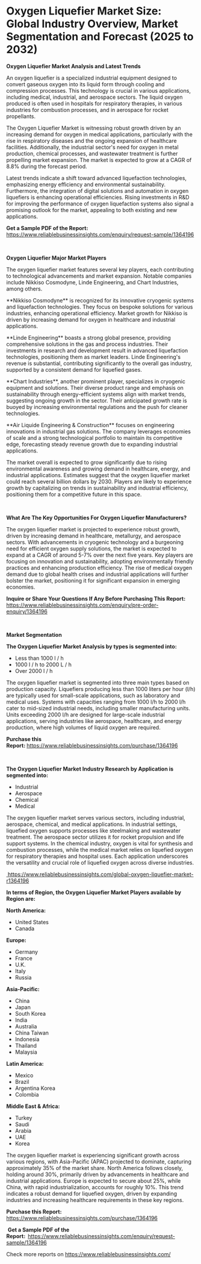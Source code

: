 <p><h1>Oxygen Liquefier Market Size: Global Industry Overview, Market Segmentation and Forecast (2025 to 2032)</h1></p><p><strong>Oxygen Liquefier Market Analysis and Latest Trends</strong></p>
<p><p>An oxygen liquefier is a specialized industrial equipment designed to convert gaseous oxygen into its liquid form through cooling and compression processes. This technology is crucial in various applications, including medical, industrial, and aerospace sectors. The liquid oxygen produced is often used in hospitals for respiratory therapies, in various industries for combustion processes, and in aerospace for rocket propellants.</p><p>The Oxygen Liquefier Market is witnessing robust growth driven by an increasing demand for oxygen in medical applications, particularly with the rise in respiratory diseases and the ongoing expansion of healthcare facilities. Additionally, the industrial sector's need for oxygen in metal production, chemical processes, and wastewater treatment is further propelling market expansion. The market is expected to grow at a CAGR of 8.8% during the forecast period. </p><p>Latest trends indicate a shift toward advanced liquefaction technologies, emphasizing energy efficiency and environmental sustainability. Furthermore, the integration of digital solutions and automation in oxygen liquefiers is enhancing operational efficiencies. Rising investments in R&D for improving the performance of oxygen liquefaction systems also signal a promising outlook for the market, appealing to both existing and new applications.</p></p>
<p><strong>Get a Sample PDF of the Report:&nbsp;</strong> <a href="https://www.reliablebusinessinsights.com/enquiry/request-sample/1364196?utm_campaign=3057&utm_medium=2&utm_source=Github&utm_content=ia&utm_term=10042025&utm_id=oxygen-liquefier">https://www.reliablebusinessinsights.com/enquiry/request-sample/1364196</a></p>
<p>&nbsp;</p>
<p><strong>Oxygen Liquefier Major Market Players</strong></p>
<p><p>The oxygen liquefier market features several key players, each contributing to technological advancements and market expansion. Notable companies include Nikkiso Cosmodyne, Linde Engineering, and Chart Industries, among others.</p><p>**Nikkiso Cosmodyne** is recognized for its innovative cryogenic systems and liquefaction technologies. They focus on bespoke solutions for various industries, enhancing operational efficiency. Market growth for Nikkiso is driven by increasing demand for oxygen in healthcare and industrial applications.</p><p>**Linde Engineering** boasts a strong global presence, providing comprehensive solutions in the gas and process industries. Their investments in research and development result in advanced liquefaction technologies, positioning them as market leaders. Linde Engineering's revenue is substantial, contributing significantly to the overall gas industry, supported by a consistent demand for liquefied gases.</p><p>**Chart Industries**, another prominent player, specializes in cryogenic equipment and solutions. Their diverse product range and emphasis on sustainability through energy-efficient systems align with market trends, suggesting ongoing growth in the sector. Their anticipated growth rate is buoyed by increasing environmental regulations and the push for cleaner technologies.</p><p>**Air Liquide Engineering & Construction** focuses on engineering innovations in industrial gas solutions. The company leverages economies of scale and a strong technological portfolio to maintain its competitive edge, forecasting steady revenue growth due to expanding industrial applications.</p><p>The market overall is expected to grow significantly due to rising environmental awareness and growing demand in healthcare, energy, and industrial applications. Estimates suggest that the oxygen liquefier market could reach several billion dollars by 2030. Players are likely to experience growth by capitalizing on trends in sustainability and industrial efficiency, positioning them for a competitive future in this space.</p></p>
<p>&nbsp;</p>
<p><strong>What Are The Key Opportunities For Oxygen Liquefier Manufacturers?</strong></p>
<p><p>The oxygen liquefier market is projected to experience robust growth, driven by increasing demand in healthcare, metallurgy, and aerospace sectors. With advancements in cryogenic technology and a burgeoning need for efficient oxygen supply solutions, the market is expected to expand at a CAGR of around 5-7% over the next five years. Key players are focusing on innovation and sustainability, adopting environmentally friendly practices and enhancing production efficiency. The rise of medical oxygen demand due to global health crises and industrial applications will further bolster the market, positioning it for significant expansion in emerging economies.</p></p>
<p><strong>Inquire or Share Your Questions If Any Before Purchasing This Report:</strong> <a href="https://www.reliablebusinessinsights.com/enquiry/pre-order-enquiry/1364196?utm_campaign=3057&utm_medium=2&utm_source=Github&utm_content=ia&utm_term=10042025&utm_id=oxygen-liquefier">https://www.reliablebusinessinsights.com/enquiry/pre-order-enquiry/1364196</a></p>
<p>&nbsp;</p>
<p><strong>Market Segmentation</strong></p>
<p><strong>The Oxygen Liquefier Market Analysis by types is segmented into:</strong></p>
<p><ul><li>Less than 1000 l / h</li><li>1000 l / h to 2000 L / h</li><li>Over 2000 l / h</li></ul></p>
<p><p>The oxygen liquefier market is segmented into three main types based on production capacity. Liquefiers producing less than 1000 liters per hour (l/h) are typically used for small-scale applications, such as laboratory and medical uses. Systems with capacities ranging from 1000 l/h to 2000 l/h cater to mid-sized industrial needs, including smaller manufacturing units. Units exceeding 2000 l/h are designed for large-scale industrial applications, serving industries like aerospace, healthcare, and energy production, where high volumes of liquid oxygen are required.</p></p>
<p><strong>Purchase this Report:&nbsp;</strong><a href="https://www.reliablebusinessinsights.com/purchase/1364196?utm_campaign=3057&utm_medium=2&utm_source=Github&utm_content=ia&utm_term=10042025&utm_id=oxygen-liquefier">https://www.reliablebusinessinsights.com/purchase/1364196</a></p>
<p>&nbsp;</p>
<p><strong>The Oxygen Liquefier Market Industry Research by Application is segmented into:</strong></p>
<p><ul><li>Industrial</li><li>Aerospace</li><li>Chemical</li><li>Medical</li></ul></p>
<p><p>The oxygen liquefier market serves various sectors, including industrial, aerospace, chemical, and medical applications. In industrial settings, liquefied oxygen supports processes like steelmaking and wastewater treatment. The aerospace sector utilizes it for rocket propulsion and life support systems. In the chemical industry, oxygen is vital for synthesis and combustion processes, while the medical market relies on liquefied oxygen for respiratory therapies and hospital uses. Each application underscores the versatility and crucial role of liquefied oxygen across diverse industries.</p></p>
<p><a href="https://www.reliablebusinessinsights.com/global-oxygen-liquefier-market-r1364196?utm_campaign=3057&utm_medium=2&utm_source=Github&utm_content=ia&utm_term=10042025&utm_id=oxygen-liquefier">&nbsp;https://www.reliablebusinessinsights.com/global-oxygen-liquefier-market-r1364196</a></p>
<p><strong>In terms of Region, the Oxygen Liquefier Market Players available by Region are:</strong></p>
<p>
    <p> <strong> North America: </strong>
        <ul>
            <li>United States</li>
            <li>Canada</li>
        </ul>
        </p> 
    <p> <strong> Europe: </strong>
        <ul>
            <li>Germany</li>
            <li>France</li>
            <li>U.K.</li>
            <li>Italy</li>
            <li>Russia</li>
        </ul>
        </p> 
    <p> <strong> Asia-Pacific: </strong>
        <ul>
            <li>China</li>
            <li>Japan</li>
            <li>South Korea</li>
            <li>India</li>
            <li>Australia</li>
            <li>China Taiwan</li>
            <li>Indonesia</li>
            <li>Thailand</li>
            <li>Malaysia</li>
        </ul>
        </p> 
    <p> <strong> Latin America: </strong>
        <ul>
            <li>Mexico</li>
            <li>Brazil</li>
            <li>Argentina Korea</li>
            <li>Colombia</li>
        </ul>
        </p> 
    <p> <strong> Middle East & Africa: </strong>
        <ul>
            <li>Turkey</li>
            <li>Saudi</li>
            <li>Arabia</li>
            <li>UAE</li>
            <li>Korea</li>
        </ul>
    </p>
    </p>
<p><p>The oxygen liquefier market is experiencing significant growth across various regions, with Asia-Pacific (APAC) projected to dominate, capturing approximately 35% of the market share. North America follows closely, holding around 30%, primarily driven by advancements in healthcare and industrial applications. Europe is expected to secure about 25%, while China, with rapid industrialization, accounts for roughly 10%. This trend indicates a robust demand for liquefied oxygen, driven by expanding industries and increasing healthcare requirements in these key regions.</p></p>
<p><strong>Purchase this Report: </strong><a href="https://www.reliablebusinessinsights.com/purchase/1364196?utm_campaign=3057&utm_medium=2&utm_source=Github&utm_content=ia&utm_term=10042025&utm_id=oxygen-liquefier">https://www.reliablebusinessinsights.com/purchase/1364196</a></p>
<p>&nbsp;<strong>Get a Sample PDF of the Report:&nbsp;&nbsp;</strong><a href="https://www.reliablebusinessinsights.com/enquiry/request-sample/1364196?utm_campaign=3057&utm_medium=2&utm_source=Github&utm_content=ia&utm_term=10042025&utm_id=oxygen-liquefier">https://www.reliablebusinessinsights.com/enquiry/request-sample/1364196</a></p>
<p><strong></strong></p>
<p>Check more reports on <a href="https://www.reliablebusinessinsights.com/?utm_campaign=3057&utm_medium=2&utm_source=Github&utm_content=ia&utm_term=10042025&utm_id=oxygen-liquefier">https://www.reliablebusinessinsights.com/</a></p>